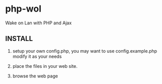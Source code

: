php-wol
=======

Wake on Lan with PHP and Ajax

INSTALL
-------

1. setup your own config.php, you may want to use config.example.php modify it as your needs

2. place the files in your web site.

3. browse the web page

